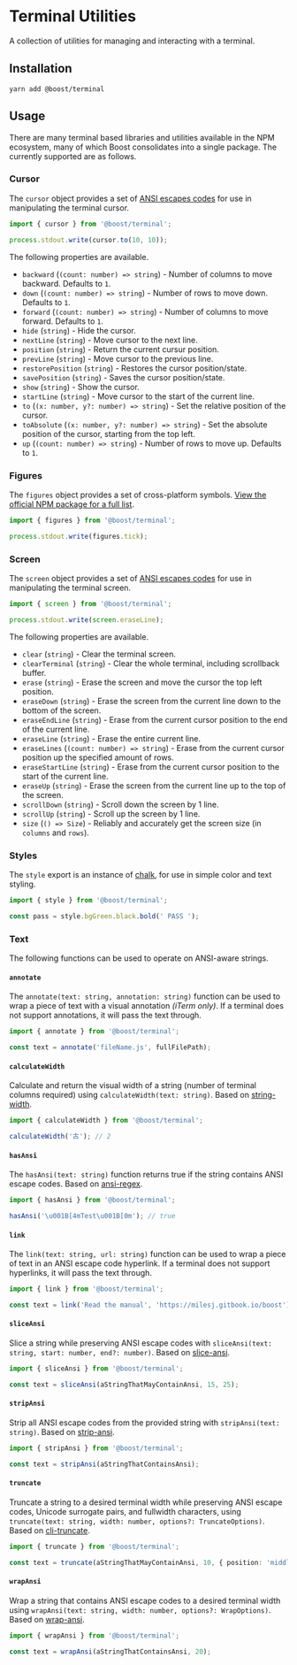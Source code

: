 # Terminal Utilities

A collection of utilities for managing and interacting with a terminal.

## Installation

```
yarn add @boost/terminal
```

## Usage

There are many terminal based libraries and utilities available in the NPM ecosystem, many of which
Boost consolidates into a single package. The currently supported are as follows.

### Cursor

The `cursor` object provides a set of
[ANSI escapes codes](https://www.npmjs.com/package/ansi-escapes) for use in manipulating the
terminal cursor.

```ts
import { cursor } from '@boost/terminal';

process.stdout.write(cursor.to(10, 10));
```

The following properties are available.

- `backward` (`(count: number) => string`) - Number of columns to move backward. Defaults to `1`.
- `down` (`(count: number) => string`) - Number of rows to move down. Defaults to `1`.
- `forward` (`(count: number) => string`) - Number of columns to move forward. Defaults to `1`.
- `hide` (`string`) - Hide the cursor.
- `nextLine` (`string`) - Move cursor to the next line.
- `position` (`string`) - Return the current cursur position.
- `prevLine` (`string`) - Move cursor to the previous line.
- `restorePosition` (`string`) - Restores the cursor position/state.
- `savePosition` (`string`) - Saves the cursor position/state.
- `show` (`string`) - Show the cursor.
- `startLine` (`string`) - Move cursor to the start of the current line.
- `to` (`(x: number, y?: number) => string`) - Set the relative position of the cursor.
- `toAbsolute` (`(x: number, y?: number) => string`) - Set the absolute position of the cursor,
  starting from the top left.
- `up` (`(count: number) => string`) - Number of rows to move up. Defaults to `1`.

### Figures

The `figures` object provides a set of cross-platform symbols.
[View the official NPM package for a full list](https://www.npmjs.com/package/figures).

```ts
import { figures } from '@boost/terminal';

process.stdout.write(figures.tick);
```

### Screen

The `screen` object provides a set of
[ANSI escapes codes](https://www.npmjs.com/package/ansi-escapes) for use in manipulating the
terminal screen.

```ts
import { screen } from '@boost/terminal';

process.stdout.write(screen.eraseLine);
```

The following properties are available.

- `clear` (`string`) - Clear the terminal screen.
- `clearTerminal` (`string`) - Clear the whole terminal, including scrollback buffer.
- `erase` (`string`) - Erase the screen and move the cursor the top left position.
- `eraseDown` (`string`) - Erase the screen from the current line down to the bottom of the screen.
- `eraseEndLine` (`string`) - Erase from the current cursor position to the end of the current line.
- `eraseLine` (`string`) - Erase the entire current line.
- `eraseLines` (`(count: number) => string`) - Erase from the current cursor position up the
  specified amount of rows.
- `eraseStartLine` (`string`) - Erase from the current cursor position to the start of the current
  line.
- `eraseUp` (`string`) - Erase the screen from the current line up to the top of the screen.
- `scrollDown` (`string`) - Scroll down the screen by 1 line.
- `scrollUp` (`string`) - Scroll up the screen by 1 line.
- `size` (`() => Size`) - Reliably and accurately get the screen size (in `columns` and `rows`).

### Styles

The `style` export is an instance of [chalk](https://www.npmjs.com/package/chalk), for use in simple
color and text styling.

```ts
import { style } from '@boost/terminal';

const pass = style.bgGreen.black.bold(' PASS ');
```

### Text

The following functions can be used to operate on ANSI-aware strings.

#### `annotate`

The `annotate(text: string, annotation: string)` function can be used to wrap a piece of text with a
visual annotation _(iTerm only)_. If a terminal does not support annotations, it will pass the text
through.

```ts
import { annotate } from '@boost/terminal';

const text = annotate('fileName.js', fullFilePath);
```

#### `calculateWidth`

Calculate and return the visual width of a string (number of terminal columns required) using
`calculateWidth(text: string)`. Based on [string-width](https://www.npmjs.com/package/string-width).

```ts
import { calculateWidth } from '@boost/terminal';

calculateWidth('古'); // 2
```

#### `hasAnsi`

The `hasAnsi(text: string)` function returns true if the string contains ANSI escape codes. Based on
[ansi-regex](https://www.npmjs.com/package/ansi-regex).

```ts
import { hasAnsi } from '@boost/terminal';

hasAnsi('\u001B[4mTest\u001B[0m'); // true
```

#### `link`

The `link(text: string, url: string)` function can be used to wrap a piece of text in an ANSI escape
code hyperlink. If a terminal does not support hyperlinks, it will pass the text through.

```ts
import { link } from '@boost/terminal';

const text = link('Read the manual', 'https://milesj.gitbook.io/boost');
```

#### `sliceAnsi`

Slice a string while preserving ANSI escape codes with
`sliceAnsi(text: string, start: number, end?: number)`. Based on
[slice-ansi](https://www.npmjs.com/package/slice-ansi).

```ts
import { sliceAnsi } from '@boost/terminal';

const text = sliceAnsi(aStringThatMayContainAnsi, 15, 25);
```

#### `stripAnsi`

Strip all ANSI escape codes from the provided string with `stripAnsi(text: string)`. Based on
[strip-ansi](https://www.npmjs.com/package/strip-ansi).

```ts
import { stripAnsi } from '@boost/terminal';

const text = stripAnsi(aStringThatContainsAnsi);
```

#### `truncate`

Truncate a string to a desired terminal width while preserving ANSI escape codes, Unicode surrogate
pairs, and fullwidth characters, using
`truncate(text: string, width: number, options?: TruncateOptions)`. Based on
[cli-truncate](https://www.npmjs.com/package/cli-truncate).

```ts
import { truncate } from '@boost/terminal';

const text = truncate(aStringThatMayContainAnsi, 10, { position: 'middle' });
```

#### `wrapAnsi`

Wrap a string that contains ANSI escape codes to a desired terminal width using
`wrapAnsi(text: string, width: number, options?: WrapOptions)`. Based on
[wrap-ansi](https://www.npmjs.com/package/wrap-ansi).

```ts
import { wrapAnsi } from '@boost/terminal';

const text = wrapAnsi(aStringThatContainsAnsi, 20);
```

